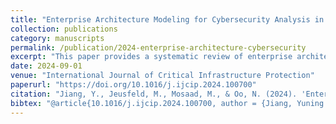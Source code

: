 ```yaml
---
title: "Enterprise Architecture Modeling for Cybersecurity Analysis in Critical Infrastructures - A Systematic Literature Review"
collection: publications
category: manuscripts
permalink: /publication/2024-enterprise-architecture-cybersecurity
excerpt: "This paper provides a systematic review of enterprise architecture modeling for cybersecurity assessment, with a focus on critical infrastructures."
date: 2024-09-01
venue: "International Journal of Critical Infrastructure Protection"
paperurl: "https://doi.org/10.1016/j.ijcip.2024.100700"
citation: "Jiang, Y., Jeusfeld, M., Mosaad, M., & Oo, N. (2024). 'Enterprise Architecture Modeling for Cybersecurity Analysis in Critical Infrastructures - A Systematic Literature Review.' *International Journal of Critical Infrastructure Protection*, 46, 100700."
bibtex: "@article{10.1016/j.ijcip.2024.100700, author = {Jiang, Yuning and Jeusfeld, Manfred A. and Mosaad, Michael and Oo, Nay}, title = {Enterprise architecture modeling for cybersecurity analysis in critical infrastructures — A systematic literature review}, year = {2024}, issue_date = {Sep 2024}, publisher = {Elsevier Science Publishers B. V.}, address = {NLD}, volume = {46}, number = {C}, issn = {1874-5482}, url = {https://doi.org/10.1016/j.ijcip.2024.100700}, doi = {10.1016/j.ijcip.2024.100700}, journal = {Int. J. Crit. Infrastruct. Prot.}, month = sep, numpages = {16}, keywords = {Enterprise architecture, Enterprise model, Cybersecurity, Critical infrastructure} }"
---
```

